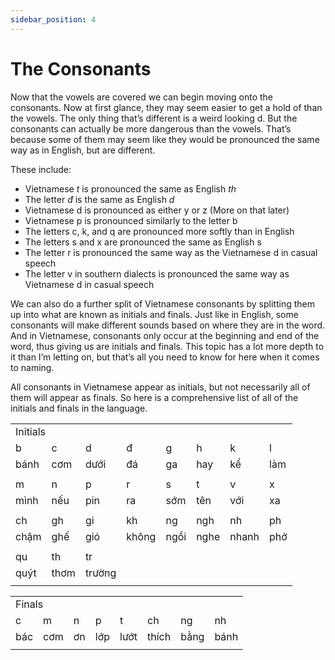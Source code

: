 ```yaml
---
sidebar_position: 4
---
```


# The Consonants

Now that the vowels are covered we can begin moving onto the consonants. Now at first glance, they may seem easier to get a hold of than the vowels. The only thing that’s different is a weird looking d. But the consonants can actually be more dangerous than the vowels. That’s because some of them may seem like they would be pronounced the same way as in English, but are different.

These include:



* Vietnamese _t_ is pronounced the same as English _th_
* The letter _đ_ is the same as English _d_
* Vietnamese d is pronounced as either y or z (More on that later)
* Vietnamese p is pronounced similarly to the letter b
* The letters c, k, and q are pronounced more softly than in English
* The letters s and x are pronounced the same as English s
* The letter r is pronounced the same way as the Vietnamese d in casual speech
* The letter v in southern dialects is pronounced the same way as Vietnamese d in casual speech

We can also do a further split of Vietnamese consonants by splitting them up into what are known as initials and finals. Just like in English, some consonants will make different sounds based on where they are in the word. And in Vietnamese, consonants only occur at the beginning and end of the word, thus giving us are initials and finals. This topic has a lot more depth to it than I’m letting on, but that’s all you need to know for here when it comes to naming.

All consonants in Vietnamese appear as initials, but not necessarily all of them will appear as finals. So here is a comprehensive list of all of the initials and finals in the language. 


<table>
  <tr>
   <td colspan="8" >Initials
   </td>
  </tr>
  <tr>
   <td>b
   </td>
   <td>c
   </td>
   <td>d
   </td>
   <td>đ
   </td>
   <td>g
   </td>
   <td>h
   </td>
   <td>k
   </td>
   <td>l
   </td>
  </tr>
  <tr>
   <td>bánh
   </td>
   <td>cơm
   </td>
   <td>dưới
   </td>
   <td>đá
   </td>
   <td>ga
   </td>
   <td>hay
   </td>
   <td>kể
   </td>
   <td>làm
   </td>
  </tr>
  <tr>
   <td>
   </td>
   <td>
   </td>
   <td>
   </td>
   <td>
   </td>
   <td>
   </td>
   <td>
   </td>
   <td>
   </td>
   <td>
   </td>
  </tr>
  <tr>
   <td>m
   </td>
   <td>n
   </td>
   <td>p
   </td>
   <td>r
   </td>
   <td>s
   </td>
   <td>t
   </td>
   <td>v
   </td>
   <td>x
   </td>
  </tr>
  <tr>
   <td>mình
   </td>
   <td>nếu
   </td>
   <td>pin
   </td>
   <td>ra
   </td>
   <td>sớm
   </td>
   <td>tên
   </td>
   <td>với
   </td>
   <td>xa
   </td>
  </tr>
  <tr>
   <td>
   </td>
   <td>
   </td>
   <td>
   </td>
   <td>
   </td>
   <td>
   </td>
   <td>
   </td>
   <td>
   </td>
   <td>
   </td>
  </tr>
  <tr>
   <td>ch
   </td>
   <td>gh
   </td>
   <td>gi
   </td>
   <td>kh
   </td>
   <td>ng
   </td>
   <td>ngh
   </td>
   <td>nh
   </td>
   <td>ph
   </td>
  </tr>
  <tr>
   <td>chậm
   </td>
   <td>ghế
   </td>
   <td>gió
   </td>
   <td>không
   </td>
   <td>ngồi
   </td>
   <td>nghe
   </td>
   <td>nhanh
   </td>
   <td>phở
   </td>
  </tr>
  <tr>
   <td>
   </td>
   <td>
   </td>
   <td>
   </td>
   <td>
   </td>
   <td>
   </td>
   <td>
   </td>
   <td>
   </td>
   <td>
   </td>
  </tr>
  <tr>
   <td>qu
   </td>
   <td>th
   </td>
   <td>tr
   </td>
   <td>
   </td>
   <td>
   </td>
   <td>
   </td>
   <td>
   </td>
   <td>
   </td>
  </tr>
  <tr>
   <td>quýt
   </td>
   <td>thơm
   </td>
   <td>trường
   </td>
   <td>
   </td>
   <td>
   </td>
   <td>
   </td>
   <td>
   </td>
   <td>
   </td>
  </tr>
  <tr>
   <td>
   </td>
   <td>
   </td>
   <td>
   </td>
   <td>
   </td>
   <td>
   </td>
   <td>
   </td>
   <td>
   </td>
   <td>
   </td>
  </tr>
</table>



<table>
  <tr>
   <td colspan="8" >Finals
   </td>
  </tr>
  <tr>
   <td>c
   </td>
   <td>m
   </td>
   <td>n
   </td>
   <td>p
   </td>
   <td>t
   </td>
   <td>ch
   </td>
   <td>ng
   </td>
   <td>nh
   </td>
  </tr>
  <tr>
   <td>bác
   </td>
   <td>cơm
   </td>
   <td>ơn
   </td>
   <td>lớp
   </td>
   <td>lướt
   </td>
   <td>thích
   </td>
   <td>bằng
   </td>
   <td>bánh
   </td>
  </tr>
  <tr>
   <td>
   </td>
   <td>
   </td>
   <td>
   </td>
   <td>
   </td>
   <td>
   </td>
   <td>
   </td>
   <td>
   </td>
   <td>
   </td>
  </tr>
</table>